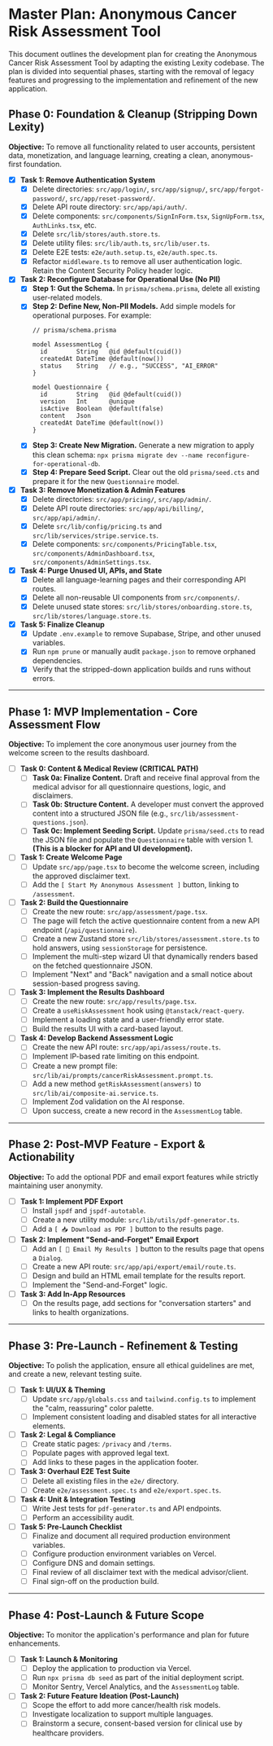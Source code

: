 # Master Plan: Anonymous Cancer Risk Assessment Tool

This document outlines the development plan for creating the Anonymous Cancer Risk Assessment Tool by adapting the existing Lexity codebase. The plan is divided into sequential phases, starting with the removal of legacy features and progressing to the implementation and refinement of the new application.

## Phase 0: Foundation & Cleanup (Stripping Down Lexity)

**Objective:** To remove all functionality related to user accounts, persistent data, monetization, and language learning, creating a clean, anonymous-first foundation.

*   [x] **Task 1: Remove Authentication System**
    *   [x] Delete directories: `src/app/login/`, `src/app/signup/`, `src/app/forgot-password/`, `src/app/reset-password/`.
    *   [x] Delete API route directory: `src/app/api/auth/`.
    *   [x] Delete components: `src/components/SignInForm.tsx`, `SignUpForm.tsx`, `AuthLinks.tsx`, etc.
    *   [x] Delete `src/lib/stores/auth.store.ts`.
    *   [x] Delete utility files: `src/lib/auth.ts`, `src/lib/user.ts`.
    *   [x] Delete E2E tests: `e2e/auth.setup.ts`, `e2e/auth.spec.ts`.
    *   [x] Refactor `middleware.ts` to remove all user authentication logic. Retain the Content Security Policy header logic.

*   [x] **Task 2: Reconfigure Database for Operational Use (No PII)**
    *   [x] **Step 1: Gut the Schema.** In `prisma/schema.prisma`, delete all existing user-related models.
    *   [x] **Step 2: Define New, Non-PII Models.** Add simple models for operational purposes. For example:
        ```prisma
        // prisma/schema.prisma

        model AssessmentLog {
          id        String   @id @default(cuid())
          createdAt DateTime @default(now())
          status    String   // e.g., "SUCCESS", "AI_ERROR"
        }

        model Questionnaire {
          id        String   @id @default(cuid())
          version   Int      @unique
          isActive  Boolean  @default(false)
          content   Json
          createdAt DateTime @default(now())
        }
        ```
    *   [x] **Step 3: Create New Migration.** Generate a new migration to apply this clean schema: `npx prisma migrate dev --name reconfigure-for-operational-db`.
    *   [x] **Step 4: Prepare Seed Script.** Clear out the old `prisma/seed.cts` and prepare it for the new `Questionnaire` model.

*   [x] **Task 3: Remove Monetization & Admin Features**
    *   [x] Delete directories: `src/app/pricing/`, `src/app/admin/`.
    *   [x] Delete API route directories: `src/app/api/billing/`, `src/app/api/admin/`.
    *   [x] Delete `src/lib/config/pricing.ts` and `src/lib/services/stripe.service.ts`.
    *   [x] Delete components: `src/components/PricingTable.tsx`, `src/components/AdminDashboard.tsx`, `src/components/AdminSettings.tsx`.

*   [x] **Task 4: Purge Unused UI, APIs, and State**
    *   [x] Delete all language-learning pages and their corresponding API routes.
    *   [x] Delete all non-reusable UI components from `src/components/`.
    *   [x] Delete unused state stores: `src/lib/stores/onboarding.store.ts`, `src/lib/stores/language.store.ts`.

*   [x] **Task 5: Finalize Cleanup**
    *   [x] Update `.env.example` to remove Supabase, Stripe, and other unused variables.
    *   [x] Run `npm prune` or manually audit `package.json` to remove orphaned dependencies.
    *   [x] Verify that the stripped-down application builds and runs without errors.

---

## Phase 1: MVP Implementation - Core Assessment Flow

**Objective:** To implement the core anonymous user journey from the welcome screen to the results dashboard.

*   [ ] **Task 0: Content & Medical Review (CRITICAL PATH)**
    *   [ ] **Task 0a: Finalize Content.** Draft and receive final approval from the medical advisor for all questionnaire questions, logic, and disclaimers.
    *   [ ] **Task 0b: Structure Content.** A developer must convert the approved content into a structured JSON file (e.g., `src/lib/assessment-questions.json`).
    *   [ ] **Task 0c: Implement Seeding Script.** Update `prisma/seed.cts` to read the JSON file and populate the `Questionnaire` table with version 1. **(This is a blocker for API and UI development).**

*   [ ] **Task 1: Create Welcome Page**
    *   [ ] Update `src/app/page.tsx` to become the welcome screen, including the approved disclaimer text.
    *   [ ] Add the `[ Start My Anonymous Assessment ]` button, linking to `/assessment`.

*   [ ] **Task 2: Build the Questionnaire**
    *   [ ] Create the new route: `src/app/assessment/page.tsx`.
    *   [ ] The page will fetch the active questionnaire content from a new API endpoint (`/api/questionnaire`).
    *   [ ] Create a new Zustand store `src/lib/stores/assessment.store.ts` to hold answers, using `sessionStorage` for persistence.
    *   [ ] Implement the multi-step wizard UI that dynamically renders based on the fetched questionnaire JSON.
    *   [ ] Implement "Next" and "Back" navigation and a small notice about session-based progress saving.

*   [ ] **Task 3: Implement the Results Dashboard**
    *   [ ] Create the new route: `src/app/results/page.tsx`.
    *   [ ] Create a `useRiskAssessment` hook using `@tanstack/react-query`.
    *   [ ] Implement a loading state and a user-friendly error state.
    *   [ ] Build the results UI with a card-based layout.

*   [ ] **Task 4: Develop Backend Assessment Logic**
    *   [ ] Create the new API route: `src/app/api/assess/route.ts`.
    *   [ ] Implement IP-based rate limiting on this endpoint.
    *   [ ] Create a new prompt file: `src/lib/ai/prompts/cancerRiskAssessment.prompt.ts`.
    *   [ ] Add a new method `getRiskAssessment(answers)` to `src/lib/ai/composite-ai.service.ts`.
    *   [ ] Implement Zod validation on the AI response.
    *   [ ] Upon success, create a new record in the `AssessmentLog` table.

---

## Phase 2: Post-MVP Feature - Export & Actionability

**Objective:** To add the optional PDF and email export features while strictly maintaining user anonymity.

*   [ ] **Task 1: Implement PDF Export**
    *   [ ] Install `jspdf` and `jspdf-autotable`.
    *   [ ] Create a new utility module: `src/lib/utils/pdf-generator.ts`.
    *   [ ] Add a `[ 📥 Download as PDF ]` button to the results page.

*   [ ] **Task 2: Implement "Send-and-Forget" Email Export**
    *   [ ] Add an `[ 📧 Email My Results ]` button to the results page that opens a `Dialog`.
    *   [ ] Create a new API route: `src/app/api/export/email/route.ts`.
    *   [ ] Design and build an HTML email template for the results report.
    *   [ ] Implement the "Send-and-Forget" logic.

*   [ ] **Task 3: Add In-App Resources**
    *   [ ] On the results page, add sections for "conversation starters" and links to health organizations.

---

## Phase 3: Pre-Launch - Refinement & Testing

**Objective:** To polish the application, ensure all ethical guidelines are met, and create a new, relevant testing suite.

*   [ ] **Task 1: UI/UX & Theming**
    *   [ ] Update `src/app/globals.css` and `tailwind.config.ts` to implement the "calm, reassuring" color palette.
    *   [ ] Implement consistent loading and disabled states for all interactive elements.

*   [ ] **Task 2: Legal & Compliance**
    *   [ ] Create static pages: `/privacy` and `/terms`.
    *   [ ] Populate pages with approved legal text.
    *   [ ] Add links to these pages in the application footer.

*   [ ] **Task 3: Overhaul E2E Test Suite**
    *   [ ] Delete all existing files in the `e2e/` directory.
    *   [ ] Create `e2e/assessment.spec.ts` and `e2e/export.spec.ts`.

*   [ ] **Task 4: Unit & Integration Testing**
    *   [ ] Write Jest tests for `pdf-generator.ts` and API endpoints.
    *   [ ] Perform an accessibility audit.

*   [ ] **Task 5: Pre-Launch Checklist**
    *   [ ] Finalize and document all required production environment variables.
    *   [ ] Configure production environment variables on Vercel.
    *   [ ] Configure DNS and domain settings.
    *   [ ] Final review of all disclaimer text with the medical advisor/client.
    *   [ ] Final sign-off on the production build.

---

## Phase 4: Post-Launch & Future Scope

**Objective:** To monitor the application's performance and plan for future enhancements.

*   [ ] **Task 1: Launch & Monitoring**
    *   [ ] Deploy the application to production via Vercel.
    *   [ ] Run `npx prisma db seed` as part of the initial deployment script.
    *   [ ] Monitor Sentry, Vercel Analytics, and the `AssessmentLog` table.

*   [ ] **Task 2: Future Feature Ideation (Post-Launch)**
    *   [ ] Scope the effort to add more cancer/health risk models.
    *   [ ] Investigate localization to support multiple languages.
    *   [ ] Brainstorm a secure, consent-based version for clinical use by healthcare providers.